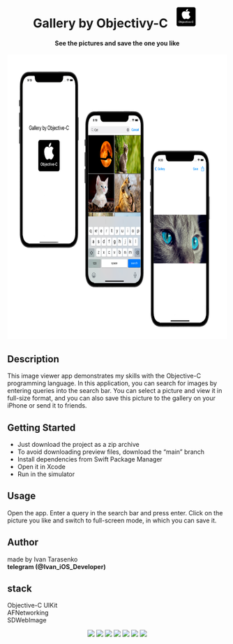 <div align="center">
<br>
<h1>Gallery by Objectivy-C <img src="/Preview/icon.png" width="50" height="50" hspace="10"/></h1> 
</div>

<div align="center">
<h4>See the pictures and save the one you like</h4>
</div>

<p align="center">
<img src="/Preview/image.png" width="806" height="651"/>
</p>

## Description
This image viewer app demonstrates my skills with the Objective-C programming language.
In this application, you can search for images by entering queries into the search bar. You can select a picture and view it in full-size format, and you can also save this picture to the gallery on your iPhone or send it to friends.

## Getting Started
- Just download the project as a zip archive
- To avoid downloading preview files, download the “main” branch
- Install dependencies from Swift Package Manager
- Open it in Xcode
- Run in the simulator

## Usage
Open the app. Enter a query in the search bar and press enter. Click on the picture you like and switch to full-screen mode, in which you can save it.

## Author
made by Ivan Tarasenko  
**telegram (@Ivan_iOS_Developer)**

## stack
Objective-C
UIKit    
AFNetworking  
SDWebImage  

<p align="center">
<a href="https://github.com/realm/SwiftLint" alt="SwiftLint badge">
<img src="https://img.shields.io/badge/CodeStyle-SwiftLint-blueviolet"></a>
<a href="https://github.com/Ivan-Tarasenko/Gallery_by_Objective-C/blob/main/LICENSE.txt">
<img src="https://img.shields.io/badge/license-MIT-green?style=flat"></a>
<a><img src="https://img.shields.io/github/commit-activity/y/Ivan-Tarasenko/Gallery_by_Objective-C"></a>
<a><img src="https://img.shields.io/github/directory-file-count/Ivan-Tarasenko/Gallery_by_Objective-C"></a>
<a><img src="https://img.shields.io/github/repo-size/Ivan-Tarasenko/Gallery_by_Objective-C"></a>
<a><img src="https://img.shields.io/github/issues-pr-closed/Ivan-Tarasenko/Gallery_by_Objective-C?color=yellowgreen"></a>
<a><img src="https://img.shields.io/badge/language-Swift%205-orange.svg"></a>
</p>


